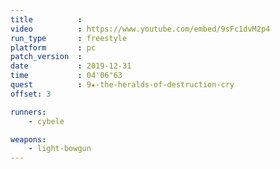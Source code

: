 ```yaml
---
title          :
video          : https://www.youtube.com/embed/9sFc1dvM2p4
run_type       : freestyle
platform       : pc
patch_version  :
date           : 2019-12-31
time           : 04'06"63
quest          : 9★-the-heralds-of-destruction-cry
offset: 3

runners:
    - cybele

weapons:
    - light-bowgun
---
```

